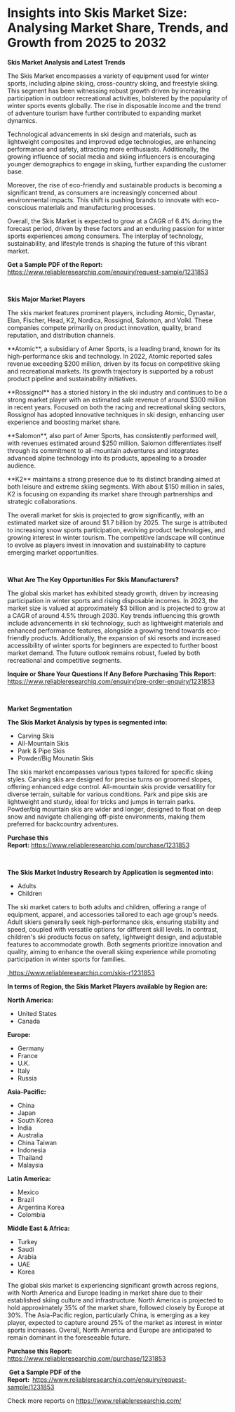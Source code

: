 <p><h1>Insights into Skis Market Size: Analysing Market Share, Trends, and Growth from 2025 to 2032</h1></p><p><strong>Skis Market Analysis and Latest Trends</strong></p>
<p><p>The Skis Market encompasses a variety of equipment used for winter sports, including alpine skiing, cross-country skiing, and freestyle skiing. This segment has been witnessing robust growth driven by increasing participation in outdoor recreational activities, bolstered by the popularity of winter sports events globally. The rise in disposable income and the trend of adventure tourism have further contributed to expanding market dynamics.</p><p>Technological advancements in ski design and materials, such as lightweight composites and improved edge technologies, are enhancing performance and safety, attracting more enthusiasts. Additionally, the growing influence of social media and skiing influencers is encouraging younger demographics to engage in skiing, further expanding the customer base.</p><p>Moreover, the rise of eco-friendly and sustainable products is becoming a significant trend, as consumers are increasingly concerned about environmental impacts. This shift is pushing brands to innovate with eco-conscious materials and manufacturing processes.</p><p>Overall, the Skis Market is expected to grow at a CAGR of 6.4% during the forecast period, driven by these factors and an enduring passion for winter sports experiences among consumers. The interplay of technology, sustainability, and lifestyle trends is shaping the future of this vibrant market.</p></p>
<p><strong>Get a Sample PDF of the Report:&nbsp;</strong> <a href="https://www.reliableresearchiq.com/enquiry/request-sample/1231853?utm_campaign=2309&utm_medium=2&utm_source=Github&utm_content=ia&utm_term=09022025&utm_id=skis">https://www.reliableresearchiq.com/enquiry/request-sample/1231853</a></p>
<p>&nbsp;</p>
<p><strong>Skis Major Market Players</strong></p>
<p><p>The skis market features prominent players, including Atomic, Dynastar, Elan, Fischer, Head, K2, Nordica, Rossignol, Salomon, and Volkl. These companies compete primarily on product innovation, quality, brand reputation, and distribution channels.</p><p>**Atomic**, a subsidiary of Amer Sports, is a leading brand, known for its high-performance skis and technology. In 2022, Atomic reported sales revenue exceeding $200 million, driven by its focus on competitive skiing and recreational markets. Its growth trajectory is supported by a robust product pipeline and sustainability initiatives.</p><p>**Rossignol** has a storied history in the ski industry and continues to be a strong market player with an estimated sale revenue of around $300 million in recent years. Focused on both the racing and recreational skiing sectors, Rossignol has adopted innovative techniques in ski design, enhancing user experience and boosting market share.</p><p>**Salomon**, also part of Amer Sports, has consistently performed well, with revenues estimated around $250 million. Salomon differentiates itself through its commitment to all-mountain adventures and integrates advanced alpine technology into its products, appealing to a broader audience.</p><p>**K2** maintains a strong presence due to its distinct branding aimed at both leisure and extreme skiing segments. With about $150 million in sales, K2 is focusing on expanding its market share through partnerships and strategic collaborations.</p><p>The overall market for skis is projected to grow significantly, with an estimated market size of around $1.7 billion by 2025. The surge is attributed to increasing snow sports participation, evolving product technologies, and growing interest in winter tourism. The competitive landscape will continue to evolve as players invest in innovation and sustainability to capture emerging market opportunities.</p></p>
<p>&nbsp;</p>
<p><strong>What Are The Key Opportunities For Skis Manufacturers?</strong></p>
<p><p>The global skis market has exhibited steady growth, driven by increasing participation in winter sports and rising disposable incomes. In 2023, the market size is valued at approximately $3 billion and is projected to grow at a CAGR of around 4.5% through 2030. Key trends influencing this growth include advancements in ski technology, such as lightweight materials and enhanced performance features, alongside a growing trend towards eco-friendly products. Additionally, the expansion of ski resorts and increased accessibility of winter sports for beginners are expected to further boost market demand. The future outlook remains robust, fueled by both recreational and competitive segments.</p></p>
<p><strong>Inquire or Share Your Questions If Any Before Purchasing This Report:</strong> <a href="https://www.reliableresearchiq.com/enquiry/pre-order-enquiry/1231853?utm_campaign=2309&utm_medium=2&utm_source=Github&utm_content=ia&utm_term=09022025&utm_id=skis">https://www.reliableresearchiq.com/enquiry/pre-order-enquiry/1231853</a></p>
<p>&nbsp;</p>
<p><strong>Market Segmentation</strong></p>
<p><strong>The Skis Market Analysis by types is segmented into:</strong></p>
<p><ul><li>Carving Skis</li><li>All-Mountain Skis</li><li>Park & Pipe Skis</li><li>Powder/Big Mounatin Skis</li></ul></p>
<p><p>The skis market encompasses various types tailored for specific skiing styles. Carving skis are designed for precise turns on groomed slopes, offering enhanced edge control. All-mountain skis provide versatility for diverse terrain, suitable for various conditions. Park and pipe skis are lightweight and sturdy, ideal for tricks and jumps in terrain parks. Powder/big mountain skis are wider and longer, designed to float on deep snow and navigate challenging off-piste environments, making them preferred for backcountry adventures.</p></p>
<p><strong>Purchase this Report:&nbsp;</strong><a href="https://www.reliableresearchiq.com/purchase/1231853?utm_campaign=2309&utm_medium=2&utm_source=Github&utm_content=ia&utm_term=09022025&utm_id=skis">https://www.reliableresearchiq.com/purchase/1231853</a></p>
<p>&nbsp;</p>
<p><strong>The Skis Market Industry Research by Application is segmented into:</strong></p>
<p><ul><li>Adults</li><li>Children</li></ul></p>
<p><p>The ski market caters to both adults and children, offering a range of equipment, apparel, and accessories tailored to each age group's needs. Adult skiers generally seek high-performance skis, ensuring stability and speed, coupled with versatile options for different skill levels. In contrast, children's ski products focus on safety, lightweight design, and adjustable features to accommodate growth. Both segments prioritize innovation and quality, aiming to enhance the overall skiing experience while promoting participation in winter sports for families.</p></p>
<p><a href="https://www.reliableresearchiq.com/skis-r1231853?utm_campaign=2309&utm_medium=2&utm_source=Github&utm_content=ia&utm_term=09022025&utm_id=skis">&nbsp;https://www.reliableresearchiq.com/skis-r1231853</a></p>
<p><strong>In terms of Region, the Skis Market Players available by Region are:</strong></p>
<p>
    <p> <strong> North America: </strong>
        <ul>
            <li>United States</li>
            <li>Canada</li>
        </ul>
        </p> 
    <p> <strong> Europe: </strong>
        <ul>
            <li>Germany</li>
            <li>France</li>
            <li>U.K.</li>
            <li>Italy</li>
            <li>Russia</li>
        </ul>
        </p> 
    <p> <strong> Asia-Pacific: </strong>
        <ul>
            <li>China</li>
            <li>Japan</li>
            <li>South Korea</li>
            <li>India</li>
            <li>Australia</li>
            <li>China Taiwan</li>
            <li>Indonesia</li>
            <li>Thailand</li>
            <li>Malaysia</li>
        </ul>
        </p> 
    <p> <strong> Latin America: </strong>
        <ul>
            <li>Mexico</li>
            <li>Brazil</li>
            <li>Argentina Korea</li>
            <li>Colombia</li>
        </ul>
        </p> 
    <p> <strong> Middle East & Africa: </strong>
        <ul>
            <li>Turkey</li>
            <li>Saudi</li>
            <li>Arabia</li>
            <li>UAE</li>
            <li>Korea</li>
        </ul>
    </p>
    </p>
<p><p>The global skis market is experiencing significant growth across regions, with North America and Europe leading in market share due to their established skiing culture and infrastructure. North America is projected to hold approximately 35% of the market share, followed closely by Europe at 30%. The Asia-Pacific region, particularly China, is emerging as a key player, expected to capture around 25% of the market as interest in winter sports increases. Overall, North America and Europe are anticipated to remain dominant in the foreseeable future.</p></p>
<p><strong>Purchase this Report: </strong><a href="https://www.reliableresearchiq.com/purchase/1231853?utm_campaign=2309&utm_medium=2&utm_source=Github&utm_content=ia&utm_term=09022025&utm_id=skis">https://www.reliableresearchiq.com/purchase/1231853</a></p>
<p>&nbsp;<strong>Get a Sample PDF of the Report:&nbsp;&nbsp;</strong><a href="https://www.reliableresearchiq.com/enquiry/request-sample/1231853?utm_campaign=2309&utm_medium=2&utm_source=Github&utm_content=ia&utm_term=09022025&utm_id=skis">https://www.reliableresearchiq.com/enquiry/request-sample/1231853</a></p>
<p><strong></strong></p>
<p>Check more reports on <a href="https://www.reliableresearchiq.com/?utm_campaign=2309&utm_medium=2&utm_source=Github&utm_content=ia&utm_term=09022025&utm_id=skis">https://www.reliableresearchiq.com/</a></p>